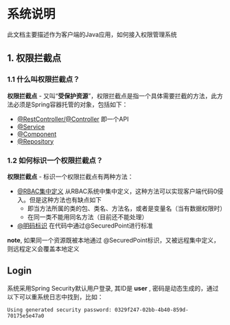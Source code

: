 # 系统说明

此文档主要描述作为客户端的Java应用，如何接入权限管理系统

## 1. 权限拦截点
### 1.1 什么叫权限拦截点？
**权限拦截点** - 又叫“**受保护资源**”，权限拦截点是指一个具体需要拦截的方法，此方法必须是Spring容器托管的对象，包括如下：
<!-- TOC -->
* [@RestController/@Controller](#@RestController/@Controller) 即一个API
* [@Service](#@Service) 
* [@Component](#@Component)
* [@Repository](#@Repository)
<!-- TOC -->

### 1.2 如何标识一个权限拦截点？
**权限拦截点** - 标识一个权限拦截点有两种方法：
<!-- TOC -->
* [@RBAC集中定义](#@RBAC集中定义) 从RBAC系统中集中定义，这种方法可以实现客户端代码0侵入。但是这种方法也有缺点如下
  * 即当方法所属的类的包、类名、方法名，或者是变量名（当有数据权限时）
  * 在同一类不能用同名方法（目前还不能处理）
* [@明码标识](#@明码标识) 在代码中通过@SecuredPoint进行标准
<!-- TOC -->

**note**, 如果同一个资源既被本地通过 @SecuredPoint标识，又被远程集中定义，则远程定义会覆盖本地定义

## Login
系统采用Spring Security默认用户登录, 其ID是 **user** , 密码是动态生成的，通过以下可以重系统日志中找到，比如：
```text
Using generated security password: 0329f247-02bb-4b40-859d-70175e5e47a0
```


